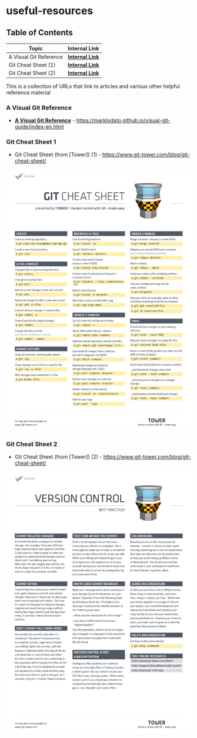 # useful-resources

## Table of Contents

Topic | Internal Link
--- | ---
A Visual Git Reference | [**Internal Link**](#a-visual-git-reference)
Git Cheat Sheet (1) | [**Internal Link**](#git-cheat-sheet-1)
Git Cheat Sheet (2) | [**Internal Link**](#git-cheat-sheet-2)

This is a collection of URLs that link to articles and various other helpful reference material

### A Visual Git Reference

- [**A Visual Git Reference**](https://marklodato.github.io/visual-git-guide/index-en.html) - https://marklodato.github.io/visual-git-guide/index-en.html

### Git Cheat Sheet 1

- Git Cheat Sheet (from [Tower]) (1) - https://www.git-tower.com/blog/git-cheat-sheet/

![**Git Cheat Sheet Tower (1)**](img/git-cheat-sheet-large01.png)

### Git Cheat Sheet 2

- Git Cheat Sheet (from [Tower]) (2) - https://www.git-tower.com/blog/git-cheat-sheet/

![**Git Cheat Sheet Tower (2)**](img/git-cheat-sheet-large02.png)